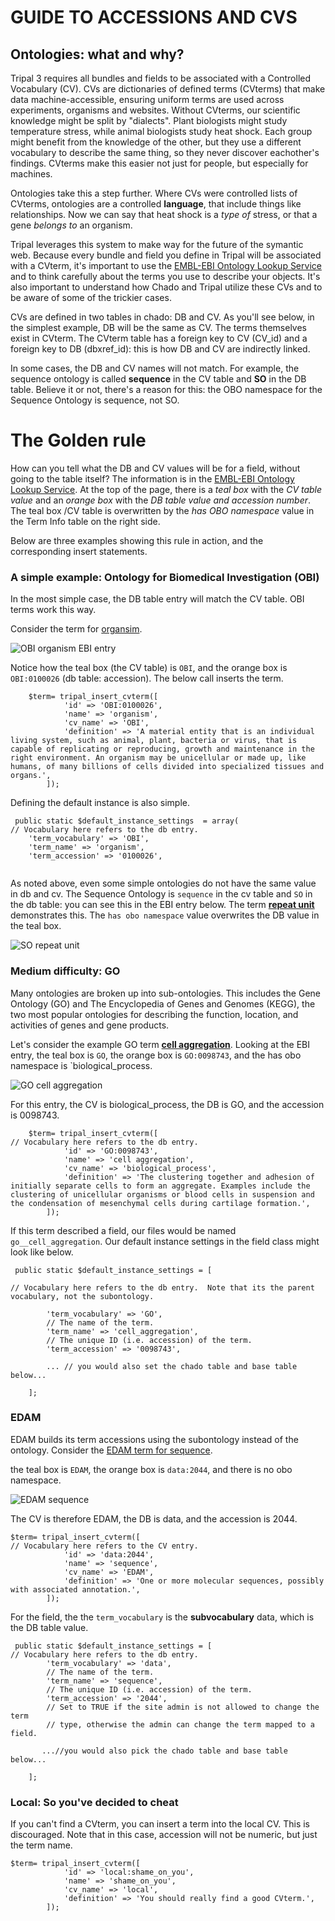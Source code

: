 

# GUIDE TO ACCESSIONS AND CVS

## Ontologies: what and why?
Tripal 3 requires all bundles and fields to be associated with a Controlled Vocabulary (CV).  CVs are dictionaries of defined terms (CVterms) that make data machine-accessible, ensuring uniform terms are used across experiments, organisms and websites.  Without CVterms, our scientific knowledge might be split by "dialects".  Plant biologists might study temperature stress, while animal biologists study heat shock.  Each group might benefit from the knowledge of the other, but they use a different vocabulary to describe the same thing, so they never discover eachother's findings.  CVterms make this easier not just for people, but especially for machines.

Ontologies take this a step further.  Where CVs were controlled lists of CVterms, ontologies are a controlled **language**, that include things like relationships.  Now we can say that heat shock is a *type of* stress, or that a gene *belongs to* an organism.

Tripal leverages this system to make way for the future of the symantic web.  Because every bundle and field you define in Tripal will be associated with a CVterm, it's important to use the [EMBL-EBI Ontology Lookup Service](http://www.ebi.ac.uk/ols/index) and to think carefully about the terms you use to describe your objects.  It's also important to understand how Chado and Tripal utilize these CVs and to be aware of some of the trickier cases.

CVs are defined in two tables in chado: DB and CV.  As you'll see below, in the simplest example, DB will be the same as CV. The terms themselves exist in CVterm.  The CVterm table has a foreign key to CV (CV\_id) and a foreign key to DB (dbxref\_id): this is how DB and CV are indirectly linked.

In some cases, the DB and CV names will not match.  For example, the sequence ontology is called **sequence** in the CV table and **SO** in the DB table.  Believe it or not, there's a reason for this: the OBO namespace for the Sequence Ontology is sequence, not SO. 


# The Golden rule

How can you tell what the DB and CV values will be for a field, without going to the table itself?  The information is in the [EMBL-EBI Ontology Lookup Service](http://www.ebi.ac.uk/ols/index).  At the top of the page, there is a *teal box* with the *CV table value* and an *orange box* with the *DB table value and accession number*. The teal box /CV table is overwritten by the *has OBO namespace* value in the Term Info table on the right side. 

Below are three examples showing this rule in action, and the corresponding insert statements.

### A simple example: Ontology for Biomedical Investigation (OBI)

In the most simple case, the DB table entry will match the CV table.  OBI terms work this way.

Consider the term for [organsim](http://www.ebi.ac.uk/ols/ontologies/obi/terms?iri=http%3A%2F%2Fpurl.obolibrary.org%2Fobo%2FOBI_0100026).  

![OBI organism EBI entry](assets/OBI_organism.png)

Notice how the teal box (the CV table) is `OBI`, and the orange box is `OBI:0100026` (db table: accession).  The below call inserts the term.

```
    $term= tripal_insert_cvterm([
            'id' => 'OBI:0100026',
            'name' => 'organism',
            'cv_name' => 'OBI',
            'definition' => 'A material entity that is an individual living system, such as animal, plant, bacteria or virus, that is capable of replicating or reproducing, growth and maintenance in the right environment. An organism may be unicellular or made up, like humans, of many billions of cells divided into specialized tissues and organs.',
        ]);

```

Defining the default instance is also simple.

```
 public static $default_instance_settings  = array(
// Vocabulary here refers to the db entry.
    'term_vocabulary' => 'OBI',
    'term_name' => 'organism',
    'term_accession' => '0100026',
  
```

As noted above, even some simple ontologies do not have the same value in db and cv.  The Sequence Ontology is `sequence` in the cv table and `SO` in the db table: you can see this in the EBI entry below.  The term [**repeat unit**](http://www.ebi.ac.uk/ols/ontologies/so/terms?iri=http%3A%2F%2Fpurl.obolibrary.org%2Fobo%2FSO_0000726) demonstrates this.  The `has obo namespace` value overwrites the DB value in the teal box. 

 ![SO repeat unit](assets/SO_repeat_unit.png)



### Medium difficulty: GO

Many ontologies are broken up into sub-ontologies.  This includes the Gene Ontology (GO) and The Encyclopedia of Genes and Genomes (KEGG), the two most popular ontologies for describing the function, location, and activities of genes and gene products.

Let's consider the example GO term [**cell aggregation**](http://www.ebi.ac.uk/ols/ontologies/go/terms?iri=http%3A%2F%2Fpurl.obolibrary.org%2Fobo%2FGO_0098743).  Looking at the EBI entry, the teal box is `GO`, the orange box is `GO:0098743`, and the has obo namespace is `biological_process.

![GO cell aggregation](assets/GO_cell_aggregation.png)

For this entry, the CV is biological_process, the DB is GO, and the accession is 0098743.

```
    $term= tripal_insert_cvterm([
// Vocabulary here refers to the db entry.
            'id' => 'GO:0098743',
            'name' => 'cell aggregation',
            'cv_name' => 'biological_process',
            'definition' => 'The clustering together and adhesion of initially separate cells to form an aggregate. Examples include the clustering of unicellular organisms or blood cells in suspension and the condensation of mesenchymal cells during cartilage formation.',
        ]);

```

If this term described a field, our files would be named `go__cell_aggregation`.  Our default instance settings in the field class might look like below.

```
 public static $default_instance_settings = [

// Vocabulary here refers to the db entry.  Note that its the parent vocabulary, not the subontology.

        'term_vocabulary' => 'GO',
        // The name of the term.
        'term_name' => 'cell_aggregation',
        // The unique ID (i.e. accession) of the term.
        'term_accession' => '0098743',

		... // you would also set the chado table and base table below...

    ];

```

###  EDAM

EDAM builds its term accessions using the subontology instead of the ontology.  Consider the [EDAM term for sequence](http://www.ebi.ac.uk/ols/ontologies/edam/terms?iri=http%3A%2F%2Fedamontology.org%2Fdata_2044). 
 
 the teal box is `EDAM`, the orange box is `data:2044`, and there is no obo namespace.
 
 ![EDAM sequence](assets/EDAM_sequence.png)

 The CV is therefore EDAM, the DB is data, and the accession is 2044.


```   
$term= tripal_insert_cvterm([
// Vocabulary here refers to the CV entry. 
            'id' => 'data:2044',
            'name' => 'sequence',
            'cv_name' => 'EDAM',
            'definition' => 'One or more molecular sequences, possibly with associated annotation.',
        ]);

```

For the field, the the `term_vocabulary` is the **subvocabulary** data, which is the DB table value.

```
 public static $default_instance_settings = [
// Vocabulary here refers to the db entry.  
        'term_vocabulary' => 'data',
        // The name of the term.
        'term_name' => 'sequence',
        // The unique ID (i.e. accession) of the term.
        'term_accession' => '2044',
        // Set to TRUE if the site admin is not allowed to change the term
        // type, otherwise the admin can change the term mapped to a field.
       
       ...//you would also pick the chado table and base table below...
      
    ];

```

### Local: So you've decided to cheat

If you can't find a CVterm, you can insert a term into the local CV.  This is discouraged.  Note that in this case, accession will not be numeric, but just the term name.

```
$term= tripal_insert_cvterm([
            'id' => 'local:shame_on_you',
            'name' => 'shame_on_you',
            'cv_name' => 'local',
            'definition' => 'You should really find a good CVterm.',
        ]);

```

